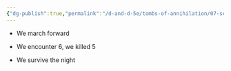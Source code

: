 ```yaml
---
{"dg-publish":true,"permalink":"/d-and-d-5e/tombs-of-annihilation/07-session-notes/session-07/y5-m3-d21/","noteIcon":"","created":"2025-08-27T19:18:47.995-05:00","updated":"2025-09-17T21:23:41.520-05:00"}
---
```



- We march forward

- We encounter 6, we killed 5
- We survive the night